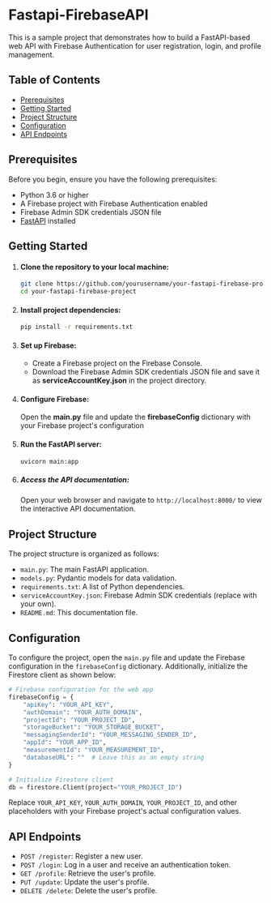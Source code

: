# Fastapi-FirebaseAPI
This is a sample project that demonstrates how to build a FastAPI-based web API with Firebase Authentication for user registration, login, and profile management.

## Table of Contents

- [Prerequisites](#prerequisites)
- [Getting Started](#getting-started)
- [Project Structure](#project-structure)
- [Configuration](#configuration)
- [API Endpoints](#api-endpoints)


## Prerequisites

Before you begin, ensure you have the following prerequisites:

- Python 3.6 or higher
- A Firebase project with Firebase Authentication enabled
- Firebase Admin SDK credentials JSON file
- [FastAPI](https://fastapi.tiangolo.com/) installed

## Getting Started

1. #### Clone the repository to your local machine:
   ```bash
   git clone https://github.com/yourusername/your-fastapi-firebase-project.git
   cd your-fastapi-firebase-project

2. #### Install project dependencies:
   ```bash
   pip install -r requirements.txt
   ```

3. #### Set up Firebase:
   - Create a Firebase project on the Firebase Console.
   - Download the Firebase Admin SDK credentials JSON file and save it as __serviceAccountKey.json__ in the project directory.

4. #### Configure Firebase:
   Open the __main.py__ file and update  the __firebaseConfig__ dictionary with your Firebase project's configuration
    
5. #### Run the FastAPI server:
   ```bash
   uvicorn main:app
   ```
6. ##### Access the API documentation:
   Open your web browser and navigate to `http://localhost:8000/` to view the interactive API documentation.

## Project Structure
  The project structure is organized as follows:
  -  `main.py`: The main FastAPI application.
  -  `models.py`: Pydantic models for data validation.
  -  `requirements.txt`: A list of Python dependencies.
  -  `serviceAccountKey.json`: Firebase Admin SDK credentials (replace with your own).
  -  `README.md`: This documentation file.

## Configuration
  To configure the project, open the `main.py` file and update the Firebase configuration in the `firebaseConfig` dictionary. Additionally, initialize the Firestore client as shown below:
```python
# Firebase configuration for the web app
firebaseConfig = {
    "apiKey": "YOUR_API_KEY",
    "authDomain": "YOUR_AUTH_DOMAIN",
    "projectId": "YOUR_PROJECT_ID",
    "storageBucket": "YOUR_STORAGE_BUCKET",
    "messagingSenderId": "YOUR_MESSAGING_SENDER_ID",
    "appId": "YOUR_APP_ID",
    "measurementId": "YOUR_MEASUREMENT_ID",
    "databaseURL": ""  # Leave this as an empty string
}

# Initialize Firestore client
db = firestore.Client(project="YOUR_PROJECT_ID")
```
Replace `YOUR_API_KEY`, `YOUR_AUTH_DOMAIN`, `YOUR_PROJECT_ID`, and other placeholders with your Firebase project's actual configuration values.

## API Endpoints
  - `POST /register`: Register a new user.
  - `POST /login`: Log in a user and receive an authentication token.
  - `GET /profile`: Retrieve the user's profile.
  - `PUT /update`: Update the user's profile.
  - `DELETE /delete`: Delete the user's profile.



    


   
